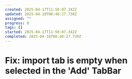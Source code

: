 ```yaml
---
created: 2025-04-17T11:50:07.342Z
updated: 2025-04-18T08:48:27.738Z
assigned: ""
progress: 0
tags: []
started: 2025-04-17T11:50:07.342Z
completed: 2025-04-18T08:48:27.739Z
---
```


# Fix: import tab is empty when selected in the 'Add' TabBar

